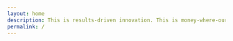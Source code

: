 ```yaml
---
layout: home
description: This is results-driven innovation. This is money-where-our-mouth-is marketing. This is Zuru Group.
permalink: /
---
```

